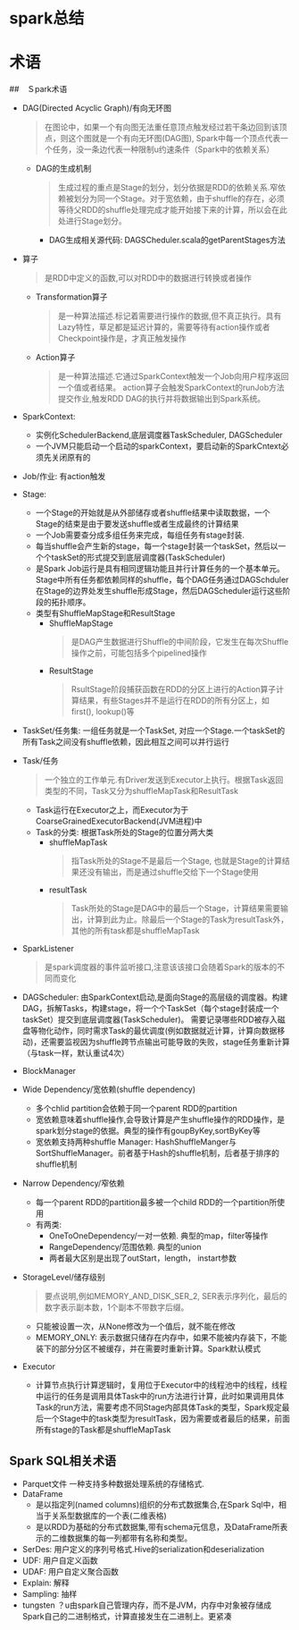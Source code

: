 spark总结
==========

# 术语
##　Ｓpark术语  
- DAG(Directed Acyclic Graph)/有向无环图
  > 在图论中，如果一个有向图无法重任意顶点触发经过若干条边回到该顶点，则这个图就是一个有向无环图(DAG图), Spark中每一个顶点代表一个任务，没一条边代表一种限制u约速条件（Spark中的依赖关系）
  - DAG的生成机制
    > 生成过程的重点是Stage的划分，划分依据是RDD的依赖关系.窄依赖被划分为同一个Stage。对于宽依赖，由于shuffle的存在，必须等待父RDD的shuffle处理完成才能开始接下来的计算，所以会在此处进行Stage划分。
    - DAG生成相关源代码: DAGSCheduler.scala的getParentStages方法
- 算子
  > 是RDD中定义的函数,可以对RDD中的数据进行转换或者操作
  - Transformation算子
    > 是一种算法描述.标记着需要进行操作的数据,但不真正执行。具有Lazy特性，草足都是延迟计算的，需要等待有action操作或者Checkpoint操作是，才真正触发操作
  - Action算子
    > 是一种算法描述.它通过SparkContext触发一个Job向用户程序返回一个值或者结果。
    action算子会触发SparkContext的runJob方法提交作业,触发RDD DAG的执行并将数据输出到Spark系统。
- SparkContext: 
  - 实例化SchedulerBackend,底层调度器TaskScheduler, DAGScheduler
  - 一个JVM只能启动一个启动的sparkContext，要启动新的SparkCntext必须先关闭原有的
- Job/作业: 有action触发
- Stage: 
  - 一个Stage的开始就是从外部储存或者shuffle结果中读取数据，一个Stage的结束是由于要发送shuffle或者生成最终的计算结果
  - 一个Job需要查分成多组任务来完成，每组任务有stage封装.
  - 每当shuffle会产生新的stage，每一个stage封装一个taskSet，然后以一个个taskSet的形式提交到底层调度器(TaskScheduler)
  - 是Spark Job运行是具有相同逻辑功能且并行计算任务的一个基本单元。Stage中所有任务都依赖同样的shuffle，每个DAG任务通过DAGSchduler在Stage的边界处发生shuffle形成Stage，然后DAGScheduler运行这些阶段的拓扑顺序。
  - 类型有ShuffleMapStage和ResultStage
    - ShuffleMapStage
        > 是DAG产生数据进行Shuffle的中间阶段，它发生在每次Shuffle操作之前，可能包括多个pipelined操作
    - ResultStage
        > RsultStage阶段捕获函数在RDD的分区上进行的Action算子计算结果，有些Stages并不是运行在RDD的所有分区上，如first(), lookup()等
  
- TaskSet/任务集: 一组任务就是一个TaskSet, 对应一个Stage.一个taskSet的所有Task之间没有shuffle依赖，因此相互之间可以并行运行
- Task/任务
  > 一个独立的工作单元.有Driver发送到Executor上执行。根据Task返回类型的不同，Task又分为shuffleMapTask和ResultTask
  - Task运行在Executor之上，而Executor为于CoarseGrainedExecutorBackend(JVM进程)中
  - Task的分类: 根据Task所处的Stage的位置分两大类
    - shuffleMapTask
      > 指Task所处的Stage不是最后一个Stage, 也就是Stage的计算结果还没有输出，而是通过shuffle交给下一个Stage使用
    - resultTask
      > Task所处的Stage是DAG中的最后一个Stage，计算结果需要输出，计算到此为止。除最后一个Stage的Task为resultTask外，其他的所有task都是shuffleMapTask
- SparkListener
  > 是spark调度器的事件监听接口,注意该该接口会随着Spark的版本的不同而变化
- DAGScheduler: 由SparkContext启动,是面向Stage的高层级的调度器。构建DAG，拆解Tasks，构建stage，将一个个TaskSet（每个stage封装成一个taskSet）提交到底层调度器(TaskScheduler)。
  需要记录哪些RDD被存入磁盘等物化动作，同时需求Task的最优调度(例如数据就近计算，计算向数据移动)，还需要监视因为shuffle跨节点输出可能导致的失败，stage任务重新计算（与task一样，默认重试4次）
- BlockManager
- Wide Dependency/宽依赖(shuffle dependency)
  - 多个chlid partition会依赖于同一个parent RDD的partition
  - 宽依赖意味着shuffle操作,会导致计算是产生shuffle操作的RDD操作，是spark划分stage的依据。典型的操作有goupByKey,sortByKey等
  - 宽依赖支持两种shuffle Manager: HashShuffleManger与SortShuffleManager。前者基于Hash的shuffle机制，后者基于排序的shuffle机制
- Narrow Dependency/窄依赖
  - 每一个parent RDD的partition最多被一个child RDD的一个partition所使用
  - 有两类:
    - OneToOneDependency/一对一依赖. 典型的map，filter等操作
    - RangeDependency/范围依赖. 典型的union
    - 两者最大区别是出现了outStart，length， instart参数

- StorageLevel/储存级别
  > 要点说明,例如MEMORY_AND_DISK_SER_2, SER表示序列化，最后的数字表示副本数，1个副本不带数字后缀。
  - 只能被设置一次，从None修改为一个值后，就不能在修改
  - MEMORY_ONLY: 表示数据只储存在内存中，如果不能被内存装下，不能装下的部分分区不被缓存，并在需要时重新计算。Spark默认模式
    
- Executor
  - 计算节点执行计算逻辑时，复用位于Executor中的线程池中的线程，线程中运行的任务是调用具体Task中的run方法进行计算，此时如果调用具体Task的run方法，需要考虑不同Stage内部具体Task的类型，Spark规定最后一个Stage中的task类型为resultTask，因为需要或者最后的结果，前面所有stage的Task都是shuffleMapTask

## Spark SQL相关术语  
- Parquet文件
  一种支持多种数据处理系统的存储格式.
- DataFrame
  - 是以指定列(named columns)组织的分布式数据集合,在Spark Sql中，相当于关系型数据库的一个表(二维表格)
  - 是以RDD为基础的分布式数据集,带有schema元信息，及DataFrame所表示的二维数据集的每一列都带有名称和类型。
- SerDes: 用户定义的序列号格式.Hive的serialization和deserialization
- UDF: 用户自定义函数
- UDAF: 用户自定义聚合函数
- Explain: 解释
- Sampling: 抽样
- tungsten
  ？u由spark自己管理内存，而不是JVM，内存中对象被存储成Spark自己的二进制格式，计算直接发生在二进制上。更紧凑